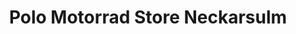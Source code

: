 ---
title: "Polo Motorrad Store Neckarsulm"
url: /neckarsulm/polo-motorrad-store-neckarsulm/
shop: Motorrad
---